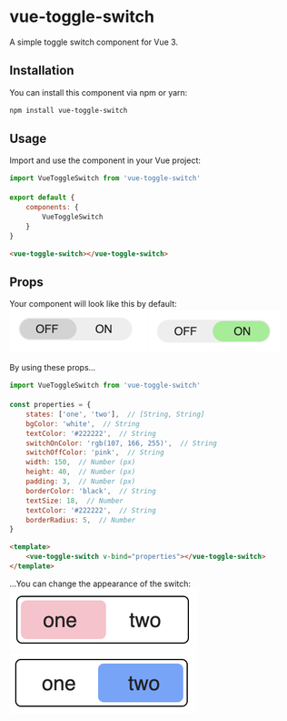 # vue-toggle-switch

A simple toggle switch component for Vue 3.

## Installation

You can install this component via npm or yarn:

```bash
npm install vue-toggle-switch
```

## Usage

Import and use the component in your Vue project:

```javascript
import VueToggleSwitch from 'vue-toggle-switch'

export default {
    components: {
        VueToggleSwitch
    }
}
```
```html
<vue-toggle-switch></vue-toggle-switch>
```

## Props

Your component will look like this by default:
![screenshot of default component](/img/default-off.png)
![screenshot of default component](/img/default-on.png)

By using these props...
```javascript
import VueToggleSwitch from 'vue-toggle-switch'

const properties = {
    states: ['one', 'two'],  // [String, String]
    bgColor: 'white',  // String
    textColor: '#222222',  // String
    switchOnColor: 'rgb(107, 166, 255)',  // String
    switchOffColor: 'pink',  // String
    width: 150,  // Number (px)
    height: 40,  // Number (px)
    padding: 3,  // Number (px)
    borderColor: 'black',  // String
    textSize: 18,  // Number
    textColor: '#222222',  // String
    borderRadius: 5,  // Number
}
```
```html
<template>
    <vue-toggle-switch v-bind="properties"></vue-toggle-switch>
</template>
```

...You can change the appearance of the switch:
![screenshot of component with props](/img/props-off.png)
![screenshot of component with props](/img/props-on.png)

